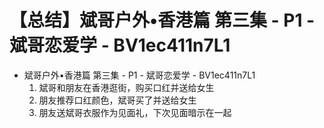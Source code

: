 # 【总结】斌哥户外•香港篇 第三集 - P1 - 斌哥恋爱学 - BV1ec411n7L1

-   斌哥户外•香港篇 第三集 - P1 - 斌哥恋爱学 - BV1ec411n7L1
    1.  斌哥和朋友在香港逛街，购买口红并送给女生
    2.  朋友推荐口红颜色，斌哥买了并送给女生
    3.  朋友送斌哥衣服作为见面礼，下次见面暗示在一起